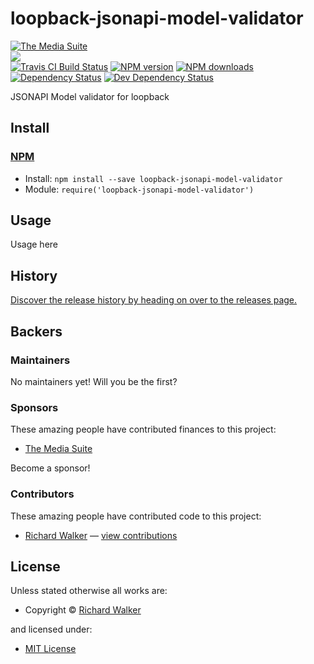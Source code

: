<!-- TITLE/ -->

<h1>loopback-jsonapi-model-validator</h1>

<!-- /TITLE -->


<!-- BADGES/ -->

<span class="badge-badge"><a href="https://mediasuite.co.nz" title="The Media Suite"><img src="https://mediasuite.co.nz/ms-badge.png" alt="The Media Suite" /></a></span>
<br class="badge-separator" />
<span class="badge-badge"><a href="https://nodei.co/npm/loopback-jsonapi-model-validator"><img src="https://nodei.co/npm/loopback-jsonapi-model-validator.png?downloads=true&stars=true" /></a></span>
<br class="badge-separator" />
<span class="badge-travisci"><a href="http://travis-ci.org/digitalsadhu/loopback-jsonapi-model-validator" title="Check this project's build status on TravisCI"><img src="https://img.shields.io/travis/digitalsadhu/loopback-jsonapi-model-validator/master.svg" alt="Travis CI Build Status" /></a></span>
<span class="badge-npmversion"><a href="https://npmjs.org/package/loopback-jsonapi-model-validator" title="View this project on NPM"><img src="https://img.shields.io/npm/v/loopback-jsonapi-model-validator.svg" alt="NPM version" /></a></span>
<span class="badge-npmdownloads"><a href="https://npmjs.org/package/loopback-jsonapi-model-validator" title="View this project on NPM"><img src="https://img.shields.io/npm/dm/loopback-jsonapi-model-validator.svg" alt="NPM downloads" /></a></span>
<span class="badge-daviddm"><a href="https://david-dm.org/digitalsadhu/loopback-jsonapi-model-validator" title="View the status of this project's dependencies on DavidDM"><img src="https://img.shields.io/david/digitalsadhu/loopback-jsonapi-model-validator.svg" alt="Dependency Status" /></a></span>
<span class="badge-daviddmdev"><a href="https://david-dm.org/digitalsadhu/loopback-jsonapi-model-validator#info=devDependencies" title="View the status of this project's development dependencies on DavidDM"><img src="https://img.shields.io/david/dev/digitalsadhu/loopback-jsonapi-model-validator.svg" alt="Dev Dependency Status" /></a></span>

<!-- /BADGES -->


<!-- DESCRIPTION/ -->

JSONAPI Model validator for loopback

<!-- /DESCRIPTION -->


<!-- INSTALL/ -->

<h2>Install</h2>

<a href="https://npmjs.com" title="npm is a package manager for javascript"><h3>NPM</h3></a><ul>
<li>Install: <code>npm install --save loopback-jsonapi-model-validator</code></li>
<li>Module: <code>require('loopback-jsonapi-model-validator')</code></li></ul>

<!-- /INSTALL -->


## Usage

Usage here

<!-- HISTORY/ -->

<h2>History</h2>

<a href="https://github.com/digitalsadhu/loopback-jsonapi-model-validator/releases">Discover the release history by heading on over to the releases page.</a>

<!-- /HISTORY -->


<!-- BACKERS/ -->

<h2>Backers</h2>

<h3>Maintainers</h3>

No maintainers yet! Will you be the first?

<h3>Sponsors</h3>

These amazing people have contributed finances to this project:

<ul><li><a href="http://mediasuite.co.nz">The Media Suite</a></li></ul>

Become a sponsor!



<h3>Contributors</h3>

These amazing people have contributed code to this project:

<ul><li><a href="http://lovebeer.nz/">Richard Walker</a> — <a href="https://github.com/digitalsadhu/loopback-jsonapi-model-validator/commits?author=digitalsadhu" title="View the GitHub contributions of Richard Walker on repository digitalsadhu/loopback-jsonapi-model-validator">view contributions</a></li></ul>



<!-- /BACKERS -->


<!-- LICENSE/ -->

<h2>License</h2>

Unless stated otherwise all works are:

<ul><li>Copyright &copy; <a href="http://lovebeer.nz/">Richard Walker</a></li></ul>

and licensed under:

<ul><li><a href="http://spdx.org/licenses/MIT.html">MIT License</a></li></ul>

<!-- /LICENSE -->

